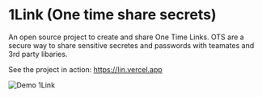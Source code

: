 # 1Link (One time share secrets)

An open source project to create and share One Time Links.
OTS are a secure way to share sensitive secretes and passwords with teamates and 3rd party libaries.

See the project in action: https://lin.vercel.app


![Demo 1Link](https://lin.vercel.app/demo.png)
